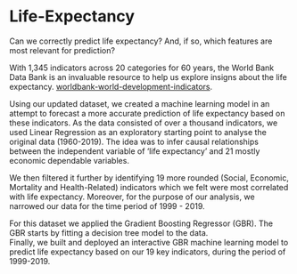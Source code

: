 # Life-Expectancy
Can we correctly predict life expectancy? And, if so, which features are most relevant for prediction?

With 1,345 indicators across 20 categories for 60 years, the World Bank Data Bank is an invaluable resource to help us explore insigns about the life expectancy.
[worldbank-world-development-indicators](https://datacatalog.worldbank.org/dataset/world-development-indicators).


Using our updated dataset, we created a machine learning model in an attempt to forecast a more accurate prediction of life expectancy based on these indicators. As the data consisted of over a thousand indicators, we used Linear Regression as an exploratory starting point to analyse the original data (1960-2019). The idea was to infer causal relationships between the independent variable of ‘life expectancy’ and 21 mostly economic dependable variables.

We then filtered it further by identifying 19 more rounded (Social, Economic, Mortality and Health-Related) indicators which we felt were most correlated with life expectancy.  Moreover, for the purpose of our analysis, we narrowed our data for the time period of 1999 - 2019. 

For this dataset we applied the Gradient Boosting Regressor (GBR).  The GBR starts by fitting a decision tree model to the data.						
Finally, we built and deployed an interactive GBR machine learning model to predict life expectancy based on our 19 key indicators, during the period of 1999-2019.


